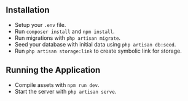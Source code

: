 ## Installation

- Setup your `.env` file.
- Run `composer install` and `npm install`.
- Run migrations with `php artisan migrate`.
- Seed your database with initial data using `php artisan db:seed`.
- Run `php artisan storage:link` to create symbolic link for storage.

## Running the Application

- Compile assets with `npm run dev`.
- Start the server with `php artisan serve`.
